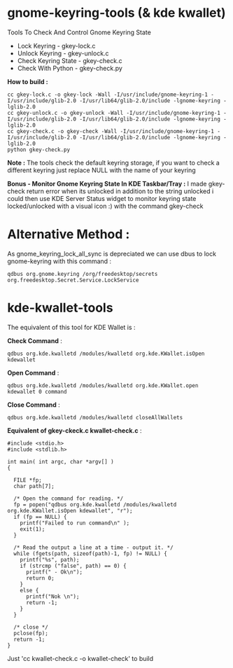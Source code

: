 # gnome-keyring-tools (& kde kwallet)
Tools To Check And Control Gnome Keyring State

- Lock Keyring - gkey-lock.c
- Unlock Keyring - gkey-unlock.c
- Check Keyring State - gkey-check.c
- Check With Python - gkey-check.py

**How to build :**

    cc gkey-lock.c -o gkey-lock -Wall -I/usr/include/gnome-keyring-1 -I/usr/include/glib-2.0 -I/usr/lib64/glib-2.0/include -lgnome-keyring -lglib-2.0
    cc gkey-unlock.c -o gkey-unlock -Wall -I/usr/include/gnome-keyring-1 -I/usr/include/glib-2.0 -I/usr/lib64/glib-2.0/include -lgnome-keyring -lglib-2.0
    cc gkey-check.c -o gkey-check -Wall -I/usr/include/gnome-keyring-1 -I/usr/include/glib-2.0 -I/usr/lib64/glib-2.0/include -lgnome-keyring -lglib-2.0
    python gkey-check.py

**Note :**
The tools check the default keyring storage, if you want to check a different keyring just replace NULL with the name of your keyring 

**Bonus - Monitor Gnome Keyring State In KDE Taskbar/Tray :**
I made gkey-check return error when its unlocked in addition to the string unlocked i could then use KDE Server Status widget to monitor keyring state locked/unlocked with a visual icon :) with the command gkey-check

# Alternative Method :
As gnome_keyring_lock_all_sync is depreciated we can use dbus to lock gnome-keyring with this command :

    qdbus org.gnome.keyring /org/freedesktop/secrets org.freedesktop.Secret.Service.LockService


# kde-kwallet-tools
The equivalent of this tool for KDE Wallet is :

**Check Command** :

    qdbus org.kde.kwalletd /modules/kwalletd org.kde.KWallet.isOpen kdewallet
    
**Open Command** :

    qdbus org.kde.kwalletd /modules/kwalletd org.kde.KWallet.open kdewallet 0 command
    
**Close Command** :

    qdbus org.kde.kwalletd /modules/kwalletd closeAllWallets
    
**Equivalent of gkey-ckeck.c kwallet-check.c** :

    #include <stdio.h>
    #include <stdlib.h>

    int main( int argc, char *argv[] )
    {

      FILE *fp;
      char path[7];

      /* Open the command for reading. */
      fp = popen("qdbus org.kde.kwalletd /modules/kwalletd org.kde.KWallet.isOpen kdewallet", "r");
      if (fp == NULL) {
        printf("Failed to run command\n" );
        exit(1);
      }

      /* Read the output a line at a time - output it. */
      while (fgets(path, sizeof(path)-1, fp) != NULL) {
        printf("%s", path);
        if (strcmp ("false", path) == 0) {
          printf(" - Ok\n");
          return 0;
        }
        else {
          printf("Nok \n");
          return -1;
        }
      }

      /* close */
      pclose(fp);
      return -1;
    }

Just 'cc kwallet-check.c -o kwallet-check' to build

    

